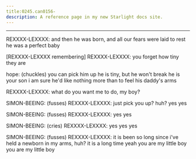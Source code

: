 ```yaml
---
title:0245.can0156-
description: A reference page in my new Starlight docs site.
---
```

----- 
REXXXX-LEXXXX: and then he was born, and all our fears were laid to rest
 he was a 
perfect baby
 
[REXXXX-LEXXXX remembering]
REXXXX-LEXXXX: you forget how tiny they are
 
hope: (chuckles) you can pick him up
 he is tiny, but he won't break
 he is 
your son
 i am sure he'd like nothing more than to feel his daddy's arms
 
REXXXX-LEXXXX: what do you want me to do, my boy? 
 
SIMON-BEEING: (fusses) 
REXXXX-LEXXXX: just pick you up? 
 huh? 
 yes
 yes
 
SIMON-BEEING: (fusses) 
REXXXX-LEXXXX: yes
 yes
 
SIMON-BEEING: (cries) 
REXXXX-LEXXXX: yes
 yes
 yes
 
SIMON-BEEING: (fusses) 
REXXXX-LEXXXX: it is been so long since i've held a newborn in my arms, huh? 
 it is a 
long time
 yeah
 you are my little boy
 you are my little boy
 

